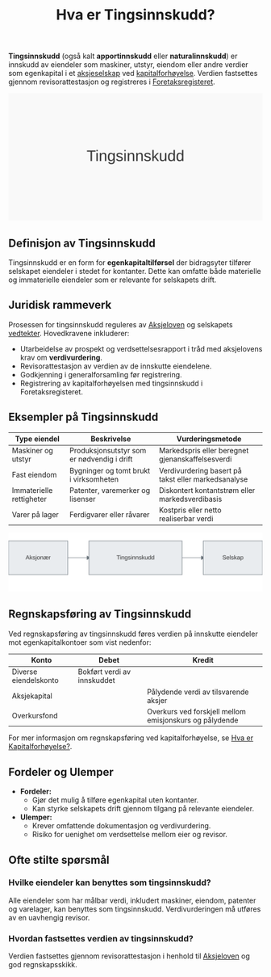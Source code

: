 ﻿---
title: "Hva er Tingsinnskudd?"
seoTitle: "Hva er Tingsinnskudd?"
description: '**Tingsinnskudd** (også kalt **apportinnskudd** eller **naturalinnskudd**) er innskudd av eiendeler som maskiner, utstyr, eiendom eller andre verdier som egenk...'
---

**Tingsinnskudd** (også kalt **apportinnskudd** eller **naturalinnskudd**) er innskudd av eiendeler som maskiner, utstyr, eiendom eller andre verdier som egenkapital i et [aksjeselskap](/blogs/regnskap/hva-er-et-aksjeselskap "Hva er et Aksjeselskap? Komplett Guide til Selskapsformen") ved [kapitalforhøyelse](/blogs/regnskap/kapitalforhoyelse "Kapitalforhøyelse: Metoder og Regnskapsføring"). Verdien fastsettes gjennom revisorattestasjon og registreres i [Foretaksregisteret](/blogs/regnskap/hva-er-foretaksregisteret "Hva er Foretaksregisteret? Komplett Guide til Foretaksregisteret i Norge").

![Illustrasjon av tingsinnskudd](tingsinnskudd-image.svg)

## Definisjon av Tingsinnskudd

Tingsinnskudd er en form for **egenkapitaltilførsel** der bidragsyter tilfører selskapet eiendeler i stedet for kontanter. Dette kan omfatte både materielle og immaterielle eiendeler som er relevante for selskapets drift.

## Juridisk rammeverk

Prosessen for tingsinnskudd reguleres av [Aksjeloven](/blogs/regnskap/hva-er-aksjeloven "Hva er Aksjeloven? Regler for Aksjeselskaper i Norge") og selskapets [vedtekter](/blogs/regnskap/hva-er-vedtekter-for-aksjeselskap "Hva er Vedtekter for Aksjeselskap? Krav og Innhold"). Hovedkravene inkluderer:

* Utarbeidelse av prospekt og verdsettelsesrapport i tråd med aksjelovens krav om **verdivurdering**.
* Revisorattestasjon av verdien av de innskutte eiendelene.
* Godkjenning i generalforsamling før registrering.
* Registrering av kapitalforhøyelsen med tingsinnskudd i Foretaksregisteret.

## Eksempler på Tingsinnskudd

| Type eiendel            | Beskrivelse                                    | Vurderingsmetode                                  |
|-------------------------|------------------------------------------------|----------------------------------------------------|
| Maskiner og utstyr      | Produksjonsutstyr som er nødvendig i drift     | Markedspris eller beregnet gjenanskaffelsesverdi   |
| Fast eiendom            | Bygninger og tomt brukt i virksomheten         | Verdivurdering basert på takst eller markedsanalyse|
| Immaterielle rettigheter| Patenter, varemerker og lisenser                | Diskontert kontantstrøm eller markedsverdibasis    |
| Varer på lager          | Ferdigvarer eller råvarer                      | Kostpris eller netto realiserbar verdi             |

![Illustrasjon av prosess for tingsinnskudd](tingsinnskudd-diagram.svg)

## Regnskapsføring av Tingsinnskudd

Ved regnskapsføring av tingsinnskudd føres verdien på innskutte eiendeler mot egenkapitalkontoer som vist nedenfor:

| Konto                | Debet                            | Kredit                                  |
|----------------------|----------------------------------|-----------------------------------------|
| Diverse eiendelskonto| Bokført verdi av innskuddet      |                                         |
| Aksjekapital         |                                  | Pålydende verdi av tilsvarende aksjer   |
| Overkursfond         |                                  | Overkurs ved forskjell mellom emisjonskurs og pålydende |

For mer informasjon om regnskapsføring ved kapitalforhøyelse, se [Hva er Kapitalforhøyelse?](/blogs/regnskap/kapitalforhoyelse "Kapitalforhøyelse: Metoder og Regnskapsføring").

## Fordeler og Ulemper

- **Fordeler:**
  - Gjør det mulig å tilføre egenkapital uten kontanter.
  - Kan styrke selskapets drift gjennom tilgang på relevante eiendeler.
- **Ulemper:**
  - Krever omfattende dokumentasjon og verdivurdering.
  - Risiko for uenighet om verdsettelse mellom eier og revisor.

## Ofte stilte spørsmål

### Hvilke eiendeler kan benyttes som tingsinnskudd?

Alle eiendeler som har målbar verdi, inkludert maskiner, eiendom, patenter og varelager, kan benyttes som tingsinnskudd. Verdivurderingen må utføres av en uavhengig revisor.

### Hvordan fastsettes verdien av tingsinnskudd?

Verdien fastsettes gjennom revisorattestasjon i henhold til [Aksjeloven](/blogs/regnskap/hva-er-aksjeloven "Hva er Aksjeloven? Regler for Aksjeselskaper i Norge") og god regnskapsskikk.









